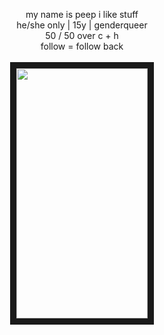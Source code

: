<p align="center">
</p>
<p align="center">  
my name is peep i like stuff
<br>
he/she only | 15y | genderqueer
<br>
50 / 50 over c + h
<br>
follow = follow back
<br>
<br>   
<img src="https://64.media.tumblr.com/d48d9c5df1337b85595a4391ed7f9ffc/ccbef67770b3130e-60/s400x600/3840b31a30c26d598aa0c4fea487e567e67ff0c0.gif" width="210" height="400" border="10"/>     
</p>

<!--
**peepzoz/peepzoz** is a ✨ _special_ ✨ repository because its `README.md` (this file) appears on your GitHub profile.

Here are some ideas to get you started:

- 🔭 I’m currently working on ...
- 🌱 I’m currently learning ...
- 👯 I’m looking to collaborate on ...
- 🤔 I’m looking for help with ...
- 💬 Ask me about ...
- 📫 How to reach me: ...
- 😄 Pronouns: ...
- ⚡ Fun fact: ...
-->

